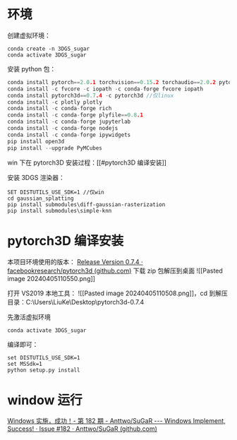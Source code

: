 # 环境
创建虚拟环境：
```
conda create -n 3DGS_sugar
conda activate 3DGS_sugar
```

安装 python 包：
```c
conda install pytorch==2.0.1 torchvision==0.15.2 torchaudio==2.0.2 pytorch-cuda=11.8 -c pytorch -c nvidia
conda install -c fvcore -c iopath -c conda-forge fvcore iopath
conda install pytorch3d==0.7.4 -c pytorch3d //仅linux
conda install -c plotly plotly
conda install -c conda-forge rich
conda install -c conda-forge plyfile==0.8.1
conda install -c conda-forge jupyterlab
conda install -c conda-forge nodejs
conda install -c conda-forge ipywidgets
pip install open3d
pip install --upgrade PyMCubes
```
win 下在 pytorch3D 安装过程：[[#pytorch3D 编译安装]]

安装 3DGS 渲染器：
```
SET DISTUTILS_USE_SDK=1 //仅win
cd gaussian_splatting
pip install submodules\diff-gaussian-rasterization
pip install submodules\simple-knn
```

# pytorch3D 编译安装
本项目环境使用的版本： [Release Version 0.7.4 · facebookresearch/pytorch3d (github.com)](https://github.com/facebookresearch/pytorch3d/releases/tag/v0.7.4)
下载 zip 包解压到桌面 ![[Pasted image 20240405110550.png]]


打开 VS2019 本地工具： ![[Pasted image 20240405110508.png]]，cd 到解压目录：C:\Users\LiuKe\Desktop\pytorch3d-0.7.4

先激活虚拟环境
```
conda activate 3DGS_sugar
```

编译即可：
```
set DISTUTILS_USE_SDK=1
set MSSdk=1
python setup.py install
```
# window 运行
[Windows 实施，成功！- 第 182 期 - Anttwo/SuGaR --- Windows Implement, Success! · Issue #182 · Anttwo/SuGaR (github.com)](https://github.com/Anttwo/SuGaR/issues/182)